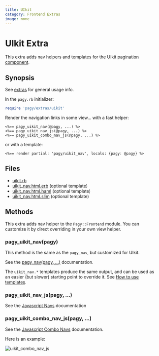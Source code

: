 ```yaml
---
title: UIkit
category: Frontend Extras
image: none
---
```

# UIkit Extra

This extra adds nav helpers and templates for the UIkit [pagination component](https://getuikit.com/docs/pagination).

## Synopsis

See [extras](../extras.md) for general usage info.

In the `pagy.rb` initializer:

```ruby
require 'pagy/extras/uikit'
```

Render the navigation links in some view...
with a fast helper:

```erb
<%== pagy_uikit_nav(@pagy, ...) %>
<%== pagy_uikit_nav_js(@pagy, ...) %>
<%== pagy_uikit_combo_nav_js(@pagy, ...) %>
```

or with a template:

```erb
<%== render partial: 'pagy/uikit_nav', locals: {pagy: @pagy} %>
```

## Files

- [uikit.rb](https://github.com/ddnexus/pagy/blob/master/lib/pagy/extras/uikit.rb)
- [uikit_nav.html.erb](https://github.com/ddnexus/pagy/blob/master/lib/templates/uikit.html.erb) (optional template)
- [uikit_nav.html.haml](https://github.com/ddnexus/pagy/blob/master/lib/templates/uikit_nav.html.haml) (optional template)
- [uikit_nav.html.slim](https://github.com/ddnexus/pagy/blob/master/lib/templates/uikit_nav.html.slim) (optional template)

## Methods

This extra adds nav helper to the `Pagy::Frontend` module. You can customize it by direct overriding in your own view helper.

### pagy_uikit_nav(pagy)

This method is the same as the `pagy_nav`, but customized for UIkit.

See the [pagy_nav(pagy, ...)](../api/frontend.md#pagy_navpagy-) documentation.

The `uikit_nav.*` templates produce the same output, and can be used as an easier (but slower) starting point to override it. See [How to use templates](../how-to.md#use-templates).

### pagy_uikit_nav_js(pagy, ...)

See the [Javascript Navs](../api/javascript.md#javascript-navs) documentation

### pagy_uikit_combo_nav_js(pagy, ...)

See the [Javascript Combo Navs](../api/javascript.md#javascript-combo-navs) documentation.

Here is an example:

![uikit_combo_nav_js](../assets/images/uikit_combo_nav_js-g.png)
